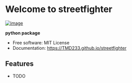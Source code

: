 # Welcome to streetfighter


[![image](https://img.shields.io/pypi/v/streetfighter.svg)](https://pypi.python.org/pypi/streetfighter)


**python package**


-   Free software: MIT License
-   Documentation: <https://TMD233.github.io/streetfighter>
    

## Features

-   TODO
